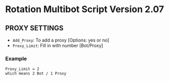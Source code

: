 # Rotation Multibot Script Version 2.07


## PROXY SETTINGS
- `Add_Proxy`: To add a proxy [Options: yes or no]
- `Proxy_Limit`: Fill in with number [Bot/Proxy]
### Example
```
Proxy_Limit = 2 
which means 2 Bot / 1 Proxy
```
